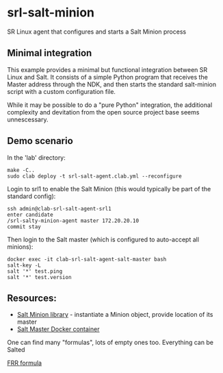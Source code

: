 # srl-salt-minion
SR Linux agent that configures and starts a Salt Minion process

## Minimal integration
This example provides a minimal but functional integration between SR Linux and Salt. It consists of a simple Python program that receives the Master address through the NDK,
and then starts the standard salt-minion script with a custom configuration file.

While it may be possible to do a "pure Python" integration, the additional complexity and devitation from the open source project base seems unnescessary. 

## Demo scenario
In the 'lab' directory:
```
make -C..
sudo clab deploy -t srl-salt-agent.clab.yml --reconfigure
```

Login to srl1 to enable the Salt Minion (this would typically be part of the standard config):
```
ssh admin@clab-srl-salt-agent-srl1
enter candidate
/srl-salty-minion-agent master 172.20.20.10
commit stay
```

Then login to the Salt master (which is configured to auto-accept all minions):
```
docker exec -it clab-srl-salt-agent-salt-master bash
salt-key -L
salt '*' test.ping
salt '*' test.version
```
## Resources:

* [Salt Minion library](https://github.com/saltstack/salt/blob/master/salt/minion.py) - instantiate a Minion object, provide location of its master
* [Salt Master Docker container](https://github.com/cdalvaro/docker-salt-master)

One can find many "formulas", lots of empty ones too. Everything can be Salted

[FRR formula](https://github.com/saltstack-formulas/frr-formula)
